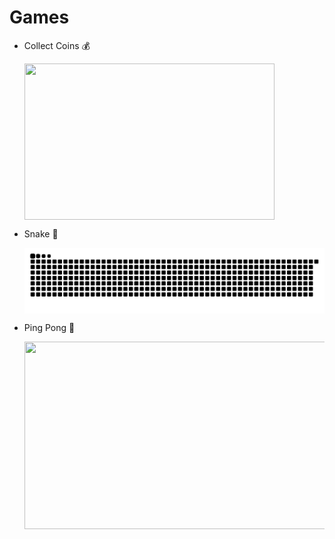 # Games


- <p>Collect Coins 💰</p>
    <img width=400 height=250 align="center" src="https://i.pinimg.com/originals/73/83/1b/73831bc6a1f37ad12a920d407cc24baf.gif"/>

- <p>Snake 🐍</p>
  <img align="center" src="https://raw.githubusercontent.com/imrrobat/imrrobat/d1b244e170d2b75fdda3efd499eaaf163f7a617c/images/github-contribution-grid-snake.svg" />

- <p>Ping Pong 🏓</p>
    <img width=500 height=300 align="center" src="https://cdn.dribbble.com/users/1000837/screenshots/4349787/media/5e1ed636cc16f056ff18b05408fa7800.gif"/>
